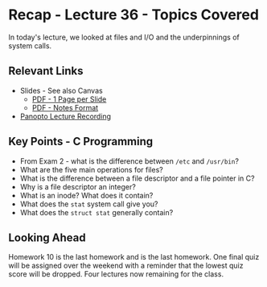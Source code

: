 # Recap - Lecture 36 - Topics Covered

In today's lecture, we looked at files and I/O and the underpinnings of system calls.  

## Relevant Links

* Slides - See also Canvas
   * [PDF - 1 Page per Slide](https://canvas.nd.edu/files/4351147/download?download_frd=1)
   * [PDF - Notes Format](https://canvas.nd.edu/files/4351146/download?download_frd=1)
* [Panopto Lecture Recording](https://notredame.hosted.panopto.com/Panopto/Pages/Viewer.aspx?id=9666bd2b-5ebe-44cc-8323-b23a0121444a)


## Key Points - C Programming

* From Exam 2 - what is the difference between `/etc` and `/usr/bin`?
* What are the five main operations for files?
* What is the difference between a file descriptor and a file pointer in C?
* Why is a file descriptor an integer?
* What is an inode? What does it contain?
* What does the `stat` system call give you?
* What does the `struct stat` generally contain?


## Looking Ahead

Homework 10 is the last homework and is the last homework.  One final quiz will be assigned over the weekend with a reminder that the lowest quiz score will be dropped.  Four lectures now remaining for the class.